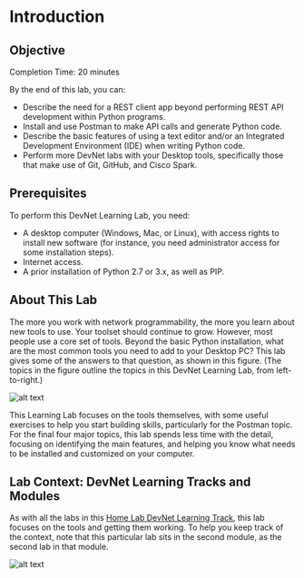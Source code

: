 # Introduction

## Objective

Completion Time: 20 minutes

By the end of this lab, you can:

-   Describe the need for a REST client app beyond performing REST API development within Python programs.
-   Install and use Postman to make API calls and generate Python code.
-   Describe the basic features of using a text editor and/or an Integrated Development Environment (IDE) when writing Python code.
-   Perform more DevNet labs with your Desktop tools, specifically those that make use of Git, GitHub, and Cisco Spark.

## Prerequisites

To perform this DevNet Learning Lab, you need:

-   A desktop computer (Windows, Mac, or Linux), with access rights to install new software (for instance, you need administrator access for some installation steps).
-   Internet access.
-   A prior installation of Python 2.7 or 3.x, as well as PIP.

## About This Lab

The more you work with network programmability, the more you learn about new tools to use. Your toolset should continue to grow. However, most people use a core set of tools. Beyond the basic Python installation, what are the most common tools you need to add to your Desktop PC? This lab gives some of the answers to that question, as shown in this figure. (The topics in the figure outline the topics in this DevNet Learning Lab, from left-to-right.)

![alt text](/posts/files/02-postman-03-home-lab-postman-etc/assets/images/desktop-3-01.png)

This Learning Lab focuses on the tools themselves, with some useful exercises to help you start building skills, particularly for the Postman topic. For the final four major topics, this lab spends less time with the detail, focusing on identifying the main features, and helping you know what needs to be installed and customized on your computer.

## Lab Context: DevNet Learning Tracks and Modules

As with all the labs in this [Home Lab DevNet Learning Track](https://learninglabs.cisco.com/modules/home-lab-network), this lab focuses on the tools and getting them working. To help you keep track of the context, note that this particular lab sits in the second module, as the second lab in that module.

![alt text](/posts/files/02-postman-03-home-lab-postman-etc/assets/images/desktop-3-02.png)
